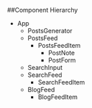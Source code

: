 ##Component Hierarchy

- App
  - PostsGenerator
  - PostsFeed
    - PostsFeedItem
      - PostNote
      - PostForm
  - SearchInput
  - SearchFeed
    - SearchFeedItem
  - BlogFeed
    - BlogFeedItem
